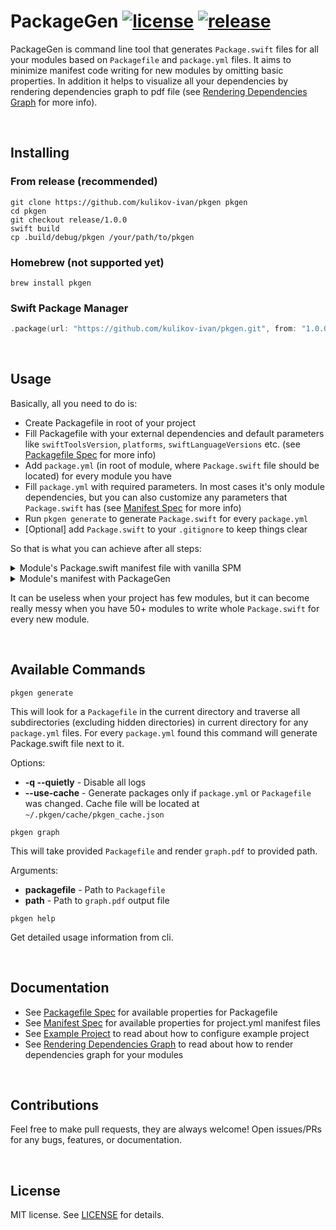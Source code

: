 # PackageGen [![license](https://img.shields.io/badge/license-MIT-lightgrey.svg)](https://github.com/kulikov-ivan/pkgen/master/LICENSE) [![release](https://img.shields.io/github/release/kulikov-ivan/pkgen.svg)](https://github.com/kulikov-ivan/pkgen/releases)

PackageGen is command line tool that generates `Package.swift` files for all your modules based on `Packagefile` and `package.yml` files. It aims to minimize manifest code writing for new modules by omitting basic properties. In addition it helps to visualize all your dependencies by rendering dependencies graph to pdf file (see [Rendering Dependencies Graph](https://github.com/kulikov-ivan/pkgen/blob/dev/Docs/GraphRendering.md) for more info).

<br />

## Installing

### From release (recommended)

```shell
git clone https://github.com/kulikov-ivan/pkgen pkgen
cd pkgen
git checkout release/1.0.0
swift build
cp .build/debug/pkgen /your/path/to/pkgen
```

### Homebrew (not supported yet)

```shell
brew install pkgen
```

### Swift Package Manager

```swift
.package(url: "https://github.com/kulikov-ivan/pkgen.git", from: "1.0.0")
```

<br />

## Usage

Basically, all you need to do is:
- Create Packagefile in root of your project
- Fill Packagefile with your external dependencies and default parameters like `swiftToolsVersion`, `platforms`, `swiftLanguageVersions` etc. (see [Packagefile Spec](https://github.com/kulikov-ivan/pkgen/blob/dev/Docs/PackagefileSpec.md) for more info)
- Add `package.yml` (in root of module, where `Package.swift` file should be located) for every module you have
- Fill `package.yml` with required parameters. In most cases it's only module dependencies, but you can also customize any parameters that `Package.swift` has (see [Manifest Spec](https://github.com/kulikov-ivan/pkgen/blob/dev/Docs/ManifestSpec.md) for more info)
- Run `pkgen generate` to generate `Package.swift` for every `package.yml`
- [Optional] add `Package.swift` to your `.gitignore` to keep things clear

So that is what you can achieve after all steps:
<details>
  <summary>Module's Package.swift manifest file with vanilla SPM</summary>

```swift
// swift-tools-version:5.3

import PackageDescription

let name: String = "ModuleA"

let platforms: [SupportedPlatform] = [
    .iOS(.v14)
]

let dependencies: [Package.Dependency] = [
    .package(path: "../ModuleB"),
    .package(path: "../ModuleC"),
    .package(path: "../ModuleD"),
    .package(url: "https://github.com/ReactiveX/RxSwift.git", .exact("6.2.0")),
    .package(url: "https://github.com/Alamofire/Alamofire.git", .upToNextMajor(from: "5.2.0"))
]

let products: [Product] = [
    .library(
        name: "Constants",
        targets: [
            "Constants"
        ]
    )
]

let targets: [Target] = [
    .target(
        name: "ModuleA",
        dependencies: [
            .product(name: "ModuleB", package: "ModuleB"),
            .product(name: "ModuleC", package: "ModuleC"),
            .product(name: "ModuleD", package: "ModuleD"),
            .product(name: "RxSwift", package: "RxSwift"),
            .product(name: "Alamofire", package: "Alamofire")
        ],
        path: "Sources"
    )
]

let package = Package(
    name: name,
    platforms: platforms,
    products: products,
    dependencies: dependencies,
    targets: targets
)
```
</details>
<details>
  <summary>Module's manifest with PackageGen</summary>

`Packagefile`:
```yml
swiftToolsVersion: '5.3'

platforms:
  iOS: v14

dependencies:
  - github: ReactiveX/RxSwift
    exact: '6.2.0'
  - github: Alamofire/Alamofire
    upToNextMajor: '5.2.0'

```
`package.yml`:
```yml
dependencies:
  - ModuleB
  - ModuleC
  - ModuleD
  - RxSwift
  - PromiseKit
```
</details>

It can be useless when your project has few modules, but it can become really messy when you have 50+ modules to write whole `Package.swift` for every new module.

<br />

## Available Commands

```shell
pkgen generate
```

This will look for a `Packagefile` in the current directory and traverse all subdirectories (excluding hidden directories) in current directory for any `package.yml` files. For every `package.yml` found this command will generate Package.swift file next to it.

Options:

- **-q --quietly** - Disable all logs
- **--use-cache** - Generate packages only if `package.yml` or `Packagefile` was changed. Cache file will be located at `~/.pkgen/cache/pkgen_cache.json`

```shell
pkgen graph
```

This will take provided `Packagefile` and render `graph.pdf` to provided path.

Arguments:

- **packagefile** - Path to `Packagefile`
- **path** - Path to `graph.pdf` output file

```shell
pkgen help
```

Get detailed usage information from cli.

<br />

## Documentation

- See [Packagefile Spec](https://github.com/kulikov-ivan/pkgen/blob/dev/Docs/PackagefileSpec.md) for available properties for Packagefile
- See [Manifest Spec](https://github.com/kulikov-ivan/pkgen/blob/dev/Docs/ManifestSpec.md) for available properties for project.yml manifest files
- See [Example Project](https://github.com/kulikov-ivan/pkgen/blob/dev/Docs/ExampleProject.md) to read about how to configure example project
- See [Rendering Dependencies Graph](https://github.com/kulikov-ivan/pkgen/blob/dev/Docs/GraphRendering.md) to read about how to render dependencies graph for your modules

<br />

## Contributions
Feel free to make pull requests, they are always welcome! Open issues/PRs for any bugs, features, or documentation.

<br />

## License

MIT license. See [LICENSE](LICENSE) for details.
